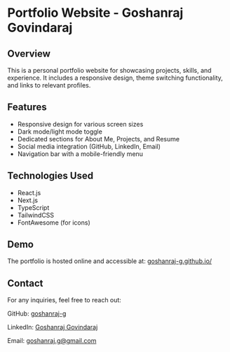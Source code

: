 # Portfolio Website - Goshanraj Govindaraj

## Overview
This is a personal portfolio website for showcasing projects, skills, and experience. It includes a responsive design, theme switching functionality, and links to relevant profiles.

## Features
- Responsive design for various screen sizes
- Dark mode/light mode toggle
- Dedicated sections for About Me, Projects, and Resume
- Social media integration (GitHub, LinkedIn, Email)
- Navigation bar with a mobile-friendly menu

## Technologies Used
- React.js
- Next.js
- TypeScript
- TailwindCSS
- FontAwesome (for icons)


## Demo
The portfolio is hosted online and accessible at: [goshanraj-g.github.io/](https://goshanraj-g.github.io/)

## Contact
For any inquiries, feel free to reach out:

GitHub: [goshanraj-g](https://github.com/goshanraj-g)

LinkedIn: [Goshanraj Govindaraj](https://www.linkedin.com/in/goshanrajgovindaraj/)

Email: [goshanraj.g@gmail.com](mailto:goshanraj.g@gmail.com)

